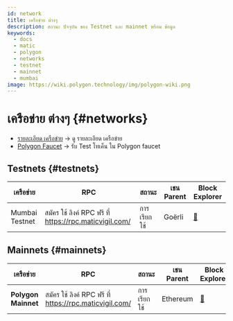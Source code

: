 ```yaml
---
id: network
title: เครือข่าย ต่างๆ
description: สถานะ ปัจจุบัน ของ Testnet และ mainnet พร้อม ข้อมูล
keywords:
  - docs
  - matic
  - polygon
  - networks
  - testnet
  - mainnet
  - mumbai
image: https://wiki.polygon.technology/img/polygon-wiki.png
---
```


# เครือข่าย ต่างๆ {#networks}

- [รายละเอียด เครือข่าย](/docs/integrate/network-detail) -> ดู รายละเอียด เครือข่าย
- [Polygon Faucet](https://faucet.polygon.technology/) -> รับ Test โทเค็น ใน Polygon faucet


## Testnets {#testnets}
| เครือข่าย | RPC | สถานะ | เชน Parent | Block Explorer |
|-----------|------|----------------|----------------------------------------------------------------------------------------------------------------|------------------------------------|
| Mumbai Testnet | สมัคร ใช้ ลิงค์ RPC ฟรี ที่ https://rpc.maticvigil.com/ | การเรียกใช้ | Goërli | [:ledger:](https://mumbai.polygonscan.com/) |


## Mainnets {#mainnets}
| เครือข่าย | RPC | สถานะ | เชน Parent | Block Explorer |
|---------------|------|------------|------------------------------------------------------------------------------|-------------------------------------
| **Polygon Mainnet** | สมัคร ใช้ ลิงค์ RPC ฟรี ที่ https://rpc.maticvigil.com/ | การเรียกใช้ | Ethereum | [:ledger:](https://polygonscan.com/) |

